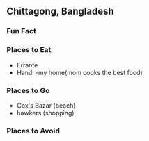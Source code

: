 ## Chittagong, Bangladesh

### Fun Fact

### Places to Eat
- Errante
- Handi
-my home(mom cooks the best food)
### Places to Go
 - Cox's Bazar (beach)
 - hawkers (shopping)
### Places to Avoid
 
